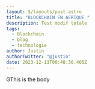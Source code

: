 ```yaml
---
layout: $/layouts/post.astro
title: "BLOCKCHAIN EN AFRIQUE "
description: Test modif totale
tags:
  - Blockchain
  - blog
  - technologie
author: Justin
authorTwitter: "@justin"
date: 2023-12-11T00:48:30.405Z
---
```

GThis is the body